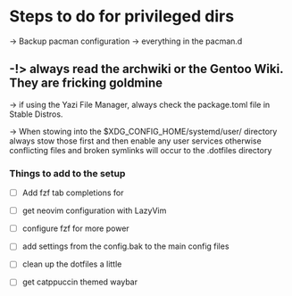 # Steps to do for privileged dirs

-> Backup pacman configuration
-> everything in the pacman.d 

-!> always read the archwiki or the Gentoo Wiki. They are fricking goldmine 
-

-> if using the Yazi File Manager, always check the package.toml file in Stable Distros.

-> When stowing into the $XDG_CONFIG_HOME/systemd/user/ directory always stow those first and then enable any user services
    otherwise conflicting files and broken symlinks will occur to the .dotfiles directory

### Things to add to the setup

- [ ] Add fzf tab completions for 
- [ ] get neovim configuration with LazyVim
- [ ] configure fzf for more power
- [ ] add settings from the config.bak to the main config files
- [ ] clean up the dotfiles a little
- [ ] get catppuccin themed waybar

